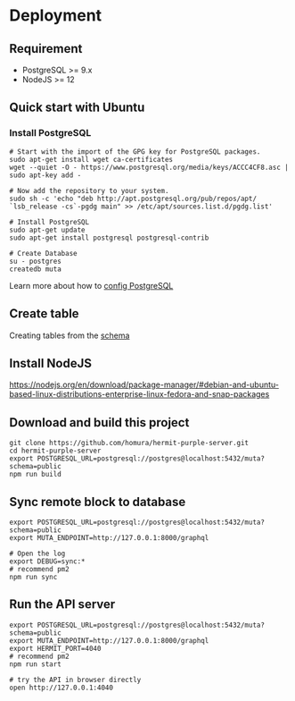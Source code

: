 # Deployment

## Requirement

- PostgreSQL >= 9.x
- NodeJS >= 12

## Quick start with Ubuntu

### Install PostgreSQL

```shell script
# Start with the import of the GPG key for PostgreSQL packages.
sudo apt-get install wget ca-certificates
wget --quiet -O - https://www.postgresql.org/media/keys/ACCC4CF8.asc | sudo apt-key add -

# Now add the repository to your system.
sudo sh -c 'echo "deb http://apt.postgresql.org/pub/repos/apt/ `lsb_release -cs`-pgdg main" >> /etc/apt/sources.list.d/pgdg.list'

# Install PostgreSQL
sudo apt-get update
sudo apt-get install postgresql postgresql-contrib

# Create Database
su - postgres
createdb muta
```

Learn more about how to [config PostgreSQL](https://help.ubuntu.com/stable/serverguide/postgresql.html)

## Create table

Creating tables from the [schema](../prisma/schema.sql)

## Install NodeJS

https://nodejs.org/en/download/package-manager/#debian-and-ubuntu-based-linux-distributions-enterprise-linux-fedora-and-snap-packages

## Download and build this project

```
git clone https://github.com/homura/hermit-purple-server.git
cd hermit-purple-server
export POSTGRESQL_URL=postgresql://postgres@localhost:5432/muta?schema=public
npm run build
```

## Sync remote block to database

```
export POSTGRESQL_URL=postgresql://postgres@localhost:5432/muta?schema=public
export MUTA_ENDPOINT=http://127.0.0.1:8000/graphql

# Open the log
export DEBUG=sync:*
# recommend pm2
npm run sync
```

## Run the API server

```
export POSTGRESQL_URL=postgresql://postgres@localhost:5432/muta?schema=public
export MUTA_ENDPOINT=http://127.0.0.1:8000/graphql
export HERMIT_PORT=4040
# recommend pm2
npm run start

# try the API in browser directly
open http://127.0.0.1:4040
```
